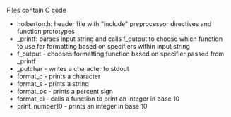 Files contain C code

- holberton.h: header file with "include" preprocessor directives and function prototypes
- _printf: parses input string and calls f_output to choose which function to use for formatting based on specifiers within input string
- f_output - chooses formatting function based on specifier passed from _printf
- _putchar - writes a character to stdout
- format_c - prints a character
- format_s - prints a string
- format_pc - prints a percent sign
- format_di - calls a function to print an integer in base 10
- print_number10 - prints an integer in base 10